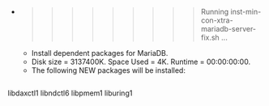 * >>>>>>>>> Running inst-min-con-xtra-mariadb-server-fix.sh ...
  * Install dependent packages for MariaDB.
  * Disk size = 3137400K. Space Used = 4K. Runtime = 00:00:00:00.
  * The following NEW packages will be installed:
  ```bash
libdaxctl1 libndctl6 libpmem1 liburing1
  ```
